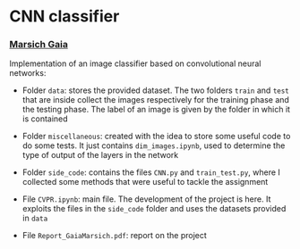 # CNN classifier

### [Marsich Gaia](https://github.com/gmarsich)
Implementation of an image classifier based on convolutional neural networks:
* Folder `data`: stores the provided dataset. The two folders `train` and `test` that are inside collect the images respectively for the training phase and the testing phase. The label of an image is given by the folder in which it is contained

* Folder `miscellaneous`: created with the idea to store some useful code to do some tests. It just contains `dim_images.ipynb`, used to determine the type of output of the layers in the network

* Folder `side_code`: contains the files `CNN.py` and `train_test.py`, where I collected some methods that were useful to tackle the assignment

* File `CVPR.ipynb`: main file. The development of the project is here. It exploits the files in the `side_code` folder and uses the datasets provided in `data`

* File `Report_GaiaMarsich.pdf`: report on the project
